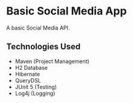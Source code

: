 # Basic Social Media App

A basic Social Media API.

## Technologies Used
- Maven (Project Management)
- H2 Database
- Hibernate
- QueryDSL
- JUnit 5 (Testing)
- Log4j (Logging)
